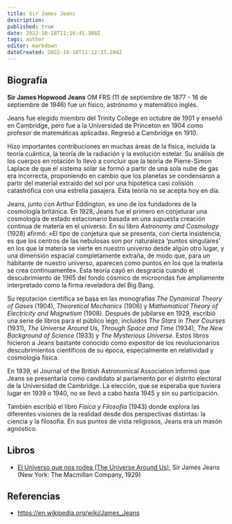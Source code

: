 ```yaml
---
title: Sir James Jeans
description:
published: true
date: 2022-10-18T11:16:41.388Z
tags: author
editor: markdown
dateCreated: 2022-10-18T11:12:37.284Z
---
```


## Biografía

**Sir James Hopwood Jeans** OM FRS (11 de septiembre de 1877 - 16 de septiembre de 1946) fue un físico, astrónomo y matemático inglés.

Jeans fue elegido miembro del Trinity College en octubre de 1901 y enseñó en Cambridge, pero fue a la Universidad de Princeton en 1904 como profesor de matemáticas aplicadas. Regresó a Cambridge en 1910.

Hizo importantes contribuciones en muchas áreas de la física, incluida la teoría cuántica, la teoría de la radiación y la evolución estelar. Su análisis de los cuerpos en rotación lo llevó a concluir que la teoría de Pierre-Simon Laplace de que el sistema solar se formó a partir de una sola nube de gas era incorrecta, proponiendo en cambio que los planetas se condensaron a partir del material extraído del sol por una hipotética casi colisión catastrófica con una estrella pasajera. Esta teoría no se acepta hoy en día.

Jeans, junto con Arthur Eddington, es uno de los fundadores de la cosmología británica. En 1928, Jeans fue el primero en conjeturar una cosmología de estado estacionario basada en una supuesta creación continua de materia en el universo. En su libro _Astronomy and Cosmology_ (1928) afirmó: «El tipo de conjetura que se presenta, con cierta insistencia, es que los centros de las nebulosas son por naturaleza ‘puntos singulares’ en los que la materia se vierte en nuestro universo desde algún otro lugar, y una dimensión espacial completamente extraña, de modo que, para un habitante de nuestro universo, aparecen como puntos en los que la materia se crea continuamente». Esta teoría cayó en desgracia cuando el descubrimiento de 1965 del fondo cósmico de microondas fue ampliamente interpretado como la firma reveladora del Big Bang.

Su reputación científica se basa en las monografías _The Dynamical Theory of Gases_ (1904), _Theoretical Mechanics_ (1906) y _Mathematical Theory of Electricity and Magnetism_ (1908). Después de jubilarse en 1929, escribió una serie de libros para el público lego, incluidos _The Stars in Their Courses_ (1931), _The Universe Around Us_, _Through Space and Time_ (1934), _The New Background of Science_ (1933) y _The Mysterious Universe_. Estos libros hicieron a Jeans bastante conocido como expositor de los revolucionarios descubrimientos científicos de su época, especialmente en relatividad y cosmología física.

En 1939, el Journal of the British Astronomical Association informó que Jeans se presentaría como candidato al parlamento por el distrito electoral de la Universidad de Cambridge. La elección, que se esperaba que tuviera lugar en 1939 o 1940, no se llevó a cabo hasta 1945 y sin su participación.

También escribió el libro _Física y Filosofía_ (1943) donde explora las diferentes visiones de la realidad desde dos perspectivas distintas: la ciencia y la filosofía. En sus puntos de vista religiosos, Jeans era un masón agnóstico.

## Libros

- [El Universo que nos rodea (The Universe Around Us)](/es/book/Sir_James_Jeans/The_Universe_Around_Us/Index), Sir James Jeans (New York: The Macmillan Company, 1929)

## Referencias

- https://en.wikipedia.org/wiki/James_Jeans